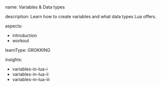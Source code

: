 name: Variables & Data types

description: Learn how to create variables and what data types Lua offers.

aspects:
  - introduction
  - workout

learnType: GROKKING

insights:
  - variables-in-lua-i
  - variables-in-lua-ii
  - variables-in-lua-iii